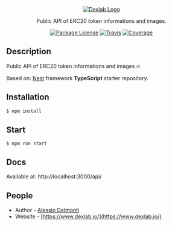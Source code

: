 <p align="center">
  <a href="https://www.dexlab.io/" target="blank"><img src="https://www.dexlab.io/static/DEXEX-logo.227b875e.png" alt="Dexlab Logo" /></a>
</p>

[travis-image]: https://api.travis-ci.org/nestjs/nest.svg?branch=master
[travis-url]: https://travis-ci.org/nestjs/nest
[linux-image]: https://img.shields.io/travis/nestjs/nest/master.svg?label=linux
[linux-url]: https://travis-ci.org/nestjs/nest

 <p align="center">Public API of ERC20 token informations and images.</p>

<p align="center">
    <a href=""><img src="https://img.shields.io/npm/l/@nestjs/core.svg" alt="Package License" /></a>
    <a href="https://travis-ci.org/nestjs/nest"><img src="https://api.travis-ci.org/nestjs/nest.svg?branch=master" alt="Travis" /></a>
    <a href="https://coveralls.io/github/nestjs/nest?branch=master"><img src="https://coveralls.io/repos/github/nestjs/nest/badge.svg?branch=master#2" alt="Coverage" /></a>
</p>

## Description

Public API of ERC20 token informations and images 🔥

Based on:
[Nest](https://github.com/nestjs/nest) framework **TypeScript** starter repository.

## Installation

```bash
$ npm install
```

## Start

```
$ npm run start
```

## Docs

Available at: http://localhost:3000/api/

## People

- Author - [Alessio Delmonti](https://github.com/Alexintosh)
- Website - [https://www.dexlab.io/](https://www.dexlab.io/)